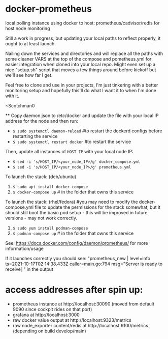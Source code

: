 # docker-prometheus
local polling instance using docker to host: prometheus/cadvisor/redis for host node monitoring

Still a work in progress, but updating your local paths to reflect properly, it ought to at least launch. 

Nailing down the services and directories and will replace all the paths with some cleaner VARS at the top of the compose and pometheus.yml for easier integration when cloned into your local repo. Might even set up a nice "setup.sh" script that moves a few things around before kickoff but we'll see how far I get.

Feel free to clone and use in your projects, I'm just tinkering with a better monitoring setup and hopefully this'll do what I want it to when I'm done with it.

~Scotchman0


** Copy daemon.json to /etc/docker and update the file with your local IP address for the node and then run:
- `$ sudo systemctl daemon-reload` #to restart the dockerd configs before restarting the service
- `$ sudo systemctl restart docker` #to restart the service

Then, update all instances of `HOST_IP` with your local node IP:
- `$ sed -i 's/HOST_IP/<your_node_IP>/g' docker_compose.yml`
- `$ sed -i 's/HOST_IP/<your_node_IP>/g' prometheus.yml`

To launch the stack: (deb/ubuntu)
1. `$ sudo apt install docker-compose`
2. `$ docker-compose up` # in the folder that owns this service

To launch the stack: (rhel/fedora) #you may need to modify the docker-compose.yml file to update the permissions for the stack somewhat, but it should still boot the basic pod setup - this will be improved in future versions - may not work correctly.
1. `$ sudo yum install podman-compose`
2. `$ podman-compose up` # in the folder that owns this service

See: https://docs.docker.com/config/daemon/prometheus/ for more information/usage

If it launches correctly you should see:
"prometheus_new | level=info ts=2021-10-17T02:14:38.433Z caller=main.go:794 msg="Server is ready to receive│" in the output

# access addresses after spin up:
- prometheus instance at http://localhost:30090 (moved from default 9090 since cockpit rides on that port)
- grafana at http://localhost:3000
- raw docker value output at http://localhost:9323/metrics
- raw node_exporter content/redis at http://localhost:9100/metrics (depending on build develop/main)
